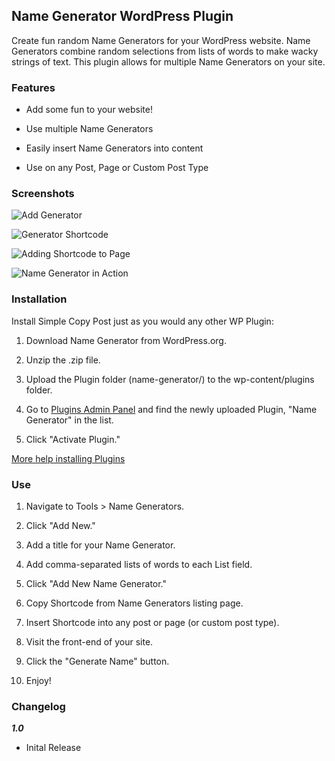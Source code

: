 ## Name Generator WordPress Plugin ##

Create fun random Name Generators for your WordPress website.  Name Generators combine random selections from lists of words to make wacky strings of text.  This plugin allows for multiple Name Generators on your site.

### Features ###

*  Add some fun to your website!

*  Use multiple Name Generators

*  Easily insert Name Generators into content

*  Use on any Post, Page or Custom Post Type


### Screenshots ###

![Add Generator](https://raw.github.com/johnregan3/name-generator/master/assets/screenshot-01.png "Add Generator")

![Generator Shortcode](https://raw.github.com/johnregan3/name-generator/master/assets/screenshot-02.png "Generator Shortcode")

![Adding Shortcode to Page](https://raw.github.com/johnregan3/name-generator/master/assets/screenshot-03.png "Adding Shortcode to Page")

![Name Generator in Action](https://raw.github.com/johnregan3/name-generator/master/assets/screenshot-04.png "Name Generator in Action")

### Installation

Install Simple Copy Post just as you would any other WP Plugin:

1.  Download Name Generator from WordPress.org.

2.  Unzip the .zip file.

3.  Upload the Plugin folder (name-generator/) to the wp-content/plugins folder.

4. Go to [Plugins Admin Panel](http://codex.wordpress.org/Administration_Panels#Plugins "Plugins Admin Panel") and find the newly uploaded Plugin, "Name Generator" in the list.

5. Click "Activate Plugin."

[More help installing Plugins](http://codex.wordpress.org/Managing_Plugins#Installing_Plugins "WordPress Codex: Installing Plugins")

### Use ###

1.  Navigate to Tools > Name Generators.

2.  Click "Add New."

3.  Add a title for your Name Generator.

4.  Add comma-separated lists of words to each List field.

5.  Click "Add New Name Generator."

6.  Copy Shortcode from Name Generators listing page.

7.  Insert Shortcode into any post or page (or custom post type).

8.  Visit the front-end of your site.

9.  Click the "Generate Name" button.

10.  Enjoy!

### Changelog ###

***1.0***
* Inital Release